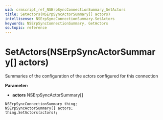 ```yaml
---
uid: crmscript_ref_NSErpSyncConnectionSummary_SetActors
title: SetActors(NSErpSyncActorSummary[] actors)
intellisense: NSErpSyncConnectionSummary.SetActors
keywords: NSErpSyncConnectionSummary, GetActors
so.topic: reference
---
```


# SetActors(NSErpSyncActorSummary[] actors)

Summaries of the configuration of the actors configured for this connection

**Parameter:** 
 - **actors** NSErpSyncActorSummary[]

```crmscript
NSErpSyncConnectionSummary thing;
NSErpSyncActorSummary[] actors;
thing.SetActors(actors);
```

